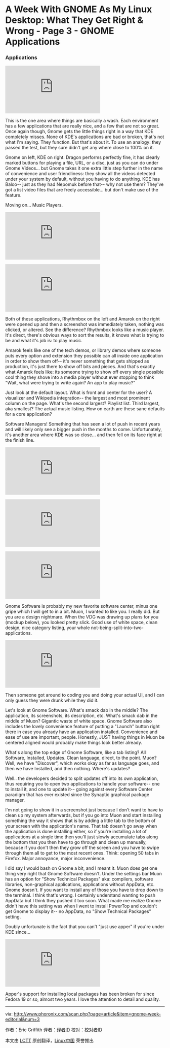 A Week With GNOME As My Linux Desktop: What They Get Right & Wrong - Page 3 - GNOME Applications
================================================================================
### Applications ###

![](http://www.phoronix.net/image.php?id=gnome-week-editorial&image=gnome_week_videos_show&w=1920)

This is the one area where things are basically a wash. Each environment has a few applications that are really nice, and a few that are not so great. Once again though, Gnome gets the little things right in a way that KDE completely misses. None of KDE's applications are bad or broken, that's not what I'm saying. They function. But that's about it. To use an analogy: they passed the test, but they sure didn't get any where close to 100% on it.

Gnome on left, KDE on right. Dragon performs perfectly fine, it has clearly marked buttons for playing a file, URL, or a disc, just as you can do under Gnome Videos... but Gnome takes it one extra little step further in the name of convenience and user friendliness: they show all the videos detected under your system by default, without you having to do anything. KDE has Baloo-- just as they had Nepomuk before that-- why not use them? They've got a list video files that are freely accessible... but don't make use of the feature.

Moving on... Music Players.

![](http://www.phoronix.net/image.php?id=gnome-week-editorial&image=gnome_week_rhythmbox_show&w=1920)

![](http://www.phoronix.net/image.php?id=gnome-week-editorial&image=gnome_week_amarok_show&w=1920)

Both of these applications, Rhythmbox on the left and Amarok on the right were opened up and then a screenshot was immediately taken, nothing was clicked, or altered. See the difference? Rhythmbox looks like a music player. It's direct, there's obvious ways to sort the results, it knows what is trying to be and what it's job is: to play music.

Amarok feels like one of the tech demos, or library demos where someone puts every option and extension they possible can all inside one application in order to show them off-- it's never something that gets shipped as production, it's just there to show off bits and pieces. And that's exactly what Amarok feels like: its someone trying to show off every single possible cool thing they shove into a media player without ever stopping to think "Wait, what were trying to write again? An app to play music?"

Just look at the default layout. What is front and center for the user? A visualizer and Wikipedia integration-- the largest and most prominent column on the page. What's the second largest? Playlist list. Third largest, aka smallest? The actual music listing. How on earth are these sane defaults for a core application?

Software Managers! Something that has seen a lot of push in recent years and will likely only see a bigger push in the months to come. Unfortunately, it's another area where KDE was so close... and then fell on its face right at the finish line.

![](http://www.phoronix.net/image.php?id=gnome-week-editorial&image=gnome_week_software_show&w=1920)

![](http://www.phoronix.net/image.php?id=gnome-week-editorial&image=gnome_week_apper_show&w=1920)

![](http://www.phoronix.net/image.php?id=gnome-week-editorial&image=gnome_week_muon_show&w=1920)

Gnome Software is probably my new favorite software center, minus one gripe which I will get to in a bit. Muon, I wanted to like you. I really did. But you are a design nightmare. When the VDG was drawing up plans for you (mockup below), you looked pretty slick. Good use of white space, clean design, nice category listing, your whole not-being-split-into-two-applications.

![](http://www.phoronix.net/image.php?id=gnome-week-editorial&image=gnome_week_muon1_show&w=1920)

Then someone got around to coding you and doing your actual UI, and I can only guess they were drunk while they did it.

Let's look at Gnome Software. What's smack dab in the middle? The application, its screenshots, its description, etc. What's smack dab in the middle of Muon? Gigantic waste of white space. Gnome Software also includes the lovely convenience feature of putting a "Launch" button right there in case you already have an application installed. Convenience and ease of use are important, people. Honestly, JUST having things in Muon be centered aligned would probably make things look better already.

What's along the top edge of Gnome Software, like a tab listing? All Software, Installed, Updates. Clean language, direct, to the point. Muon? Well, we have "Discover", which works okay as far as language goes, and then we have Installed, and then nothing. Where's updates?

Well.. the developers decided to split updates off into its own application, thus requiring you to open two applications to handle your software-- one to install it, and one to update it-- going against every Software Center paradigm that has ever existed since the Synaptic graphical package manager.

I'm not going to show it in a screenshot just because I don't want to have to clean up my system afterwards, but if you go into Muon and start installing something the way it shows that is by adding a little tab to the bottom of your screen with the application's name. That tab doesn't go away when the application is done installing either, so if you're installing a lot of applications at a single time then you'll just slowly accumulate tabs along the bottom that you then have to go through and clean up manually, because if you don't then they grow off the screen and you have to swipe through them all to get to the most recent ones. Think: opening 50 tabs in Firefox. Major annoyance, major inconvenience.

I did say I would bash on Gnome a bit, and I meant it. Muon does get one thing very right that Gnome Software doesn't. Under the settings bar Muon has an option for "Show Technical Packages" aka: compilers, software libraries, non-graphical applications, applications without AppData, etc. Gnome doesn't. If you want to install any of those you have to drop down to the terminal. I think that's wrong. I certainly understand wanting to push AppData but I think they pushed it too soon. What made me realize Gnome didn't have this setting was when I went to install PowerTop and couldn't get Gnome to display it-- no AppData, no "Show Technical Packages" setting.

Doubly unfortunate is the fact that you can't "just use apper" if you're under KDE since...

![](http://www.phoronix.net/image.php?id=gnome-week-editorial&image=gnome_week_apperlocal_show&w=1920)

Apper's support for installing local packages has been broken for since Fedora 19 or so, almost two years. I love the attention to detail and quality. 

--------------------------------------------------------------------------------

via: http://www.phoronix.com/scan.php?page=article&item=gnome-week-editorial&num=3

作者：Eric Griffith
译者：[译者ID](https://github.com/译者ID)
校对：[校对者ID](https://github.com/校对者ID)

本文由 [LCTT](https://github.com/LCTT/TranslateProject) 原创翻译，[Linux中国](https://linux.cn/) 荣誉推出
